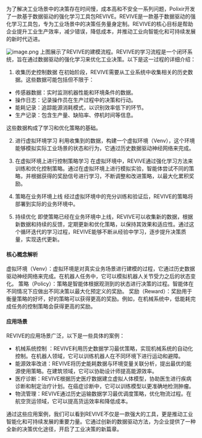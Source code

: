 为了解决工业场景中的决策存在时间慢，成本高和不安全一系列问题，Polixir开发了一款基于数据驱动的强化学习工具包REVIVE。REVIVE是一款基于数据驱动的强化学习工具包，专为工业场景中的决策任务量身定制。REVIVE的核心目标是帮助企业提升工业生产效率，减少错误，降低成本，并推动工业向智能化和可持续发展的新时代迈进。

![image.png](https://cdn.nlark.com/yuque/0/2024/png/12763465/1713508655444-ae62a415-a974-4214-8125-746226948207.png#averageHue=%23ecf1f8&clientId=u7ac23aba-0be9-4&from=paste&height=429&id=udc405fa7&originHeight=1157&originWidth=2695&originalType=binary&ratio=1.6500000953674316&rotation=0&showTitle=false&size=714893&status=done&style=none&taskId=u15aaf470-a7ec-4b89-ac8a-861e8d24fe4&title=&width=1000)
上图展示了REVIVE的建模流程。REVIVE的学习流程是一个闭环系统，旨在通过数据驱动的强化学习来优化工业决策。以下是这一过程的详细介绍：

1. 收集历史控制数据
在初始阶段，REVIVE需要从工业系统中收集相关的历史数据。这些数据可能包括但不限于：

- 传感器数据：实时监测机器性能和环境条件的数据。
- 操作日志：记录操作员在生产过程中的决策和行动。
- 能耗记录：追踪能源消耗模式，以识别效率低下的环节。
- 生产记录：包含生产量、缺陷率、停机时间等信息。

这些数据构成了学习和优化策略的基础。

2. 进行虚拟环境学习
利用收集到的数据，构建一个虚拟环境（Venv），这个环境能够模拟实际工业场景的状态和行为，它通过历史数据驱动神经网络来完成。

3. 在虚拟环境上进行控制策略学习
在虚拟环境中，REVIVE通过强化学习方法来训练和优化控制策略。通过在虚拟环境上进行模拟实验，智能体尝试不同的策略，并根据获得的奖励信号进行学习，不断调整和改进策略，以最大化累积奖励。

4. 策略在业务环境上线
经过虚拟环境中的充分训练和验证后，REVIVE的策略将部署到实际的业务环境中。

5. 持续优化
即使策略已经在业务环境中上线，REVIVE可以收集新的数据，根据新数据和持续的反馈，定期更新和优化策略，以保持其效果和适应性。通过这个循环迭代的学习过程，REVIVE能够不断从经验中学习，逐步提升决策质量，实现迭代更新。

#### 核心概念解析
虚拟环境（Venv）：虚拟环境是对真实业务场景进行建模的过程，它通过历史数据驱动神经网络来完成。在机器人任务中，它可以模拟机器人关节受力之后的状态变化。
策略（Policy）：策略是智能体根据观测到的状态进行决策的过程。智能体在不同情况下应做出不同决策以最大化预定义的奖励。
奖励（Reward）：奖励用于衡量策略的好坏，好的策略可以获得更高的奖励。例如，在机械系统中，低能耗完成任务的控制策略会获得更高的奖励。

#### 应用场景
REVIVE的应用场景广泛，以下是一些具体的案例：

- 机械系统控制 ：REVIVE利用历史数据学习最优策略，实现机械系统的自动化控制。在机器人领域，它可以训练机器人在不同环境下进行运动和避障。
- 能源效率改进：REVIVE将历史能耗数据与环境变量关联分析，提出最优的能源使用策略。在建筑领域，它可以协助设计师提高能源效率。
- 医疗诊断：REVIVE根据历史医疗数据建立虚拟人体模型，协助医生进行疾病诊断和制定治疗计划。在癌症诊断中，它可以训练模型以更准确地检测肿瘤。
- 物流管理：REVIVE通过历史运输数据学习最优调度策略，优化物流过程。在航空货运领域，它可以提高货运效率和降低成本。

通过这些应用案例，我们可以看到REVIVE不仅是一款强大的工具，更是推动工业智能化和可持续发展的重要力量。它通过创新的数据驱动方法，为企业提供了一种全新的决策优化途径，开启了工业决策的新篇章。
